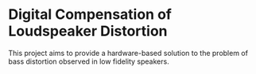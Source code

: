 # Digital Compensation of Loudspeaker Distortion
This project aims to provide a hardware-based solution to the problem of bass distortion observed in low fidelity speakers.
